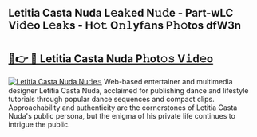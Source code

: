 ## Letitia Casta Nuda L𝚎a𝚔ed N𝚞𝚍e - Part-wLC Vi𝚍𝚎o L𝚎a𝚔s - H𝚘𝚝 O𝚗𝚕yf𝚊ns P𝚑𝚘tos dfW3n

# <h2><a href="http://kf0g5m.oniu.top/?m=Letitia+Casta+Nuda">🔗👉 🔴 Letitia Casta Nuda P𝚑ot𝚘𝚜 V𝚒d𝚎o</a></h2>

[![Letitia Casta Nuda Nu𝚍e𝚜](https://i.imgur.com/0qMVB7G.gif)](http://kf0g5m.oniu.top/?m=Letitia+Casta+Nuda)
Web-based entertainer and multimedia designer Letitia Casta Nuda, acclaimed for publishing dance and lifestyle tutorials through popular dance sequences and compact clips. Approachability and authenticity are the cornerstones of Letitia Casta Nuda's public persona, but the enigma of his private life continues to intrigue the public.  

